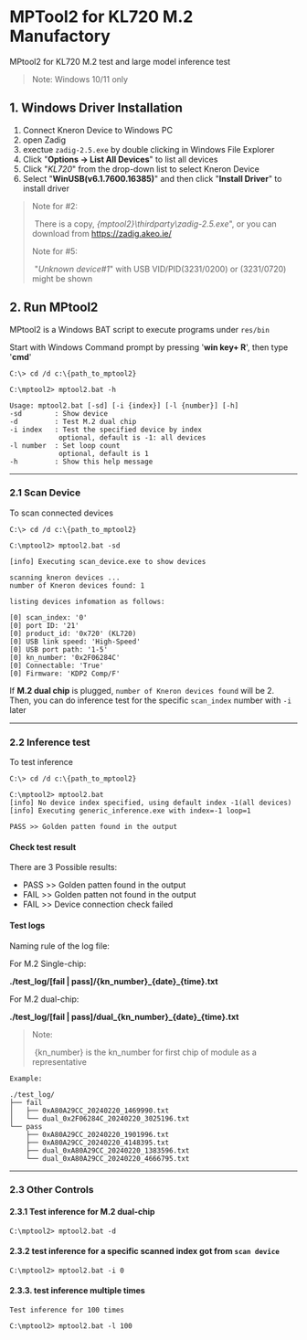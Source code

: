 # MPTool2 for KL720 M.2 Manufactory 

MPtool2 for KL720 M.2 test and large model inference test
> Note:
> 	Windows 10/11 only



## 1. Windows Driver Installation

1. Connect Kneron Device to Windows PC
2. open Zadig
3. exectue `zadig-2.5.exe` by double clicking in Windows File Explorer 
4. Click "**Options -> List All Devices**" to list all devices
5. Click "*KL720*" from the drop-down list to select Kneron Device
6. Select "**WinUSB(v6.1.7600.16385)**" and then click "**Install Driver**" to install driver

> Note for #2: 
>
> ​	There is a copy, *{mptool2}\thirdparty\zadig-2.5.exe*", or you can download from https://zadig.akeo.ie/
>
> Note for #5:
>
> ​	"*Unknown device#1*" with USB VID/PID(3231/0200) or (3231/0720) might be shown 





## 2. Run MPtool2

MPtool2 is a Windows BAT script to execute programs under `res/bin`



Start with Windows Command prompt by pressing '**win key+ R**', then type '**cmd**'

```
C:\> cd /d c:\{path_to_mptool2}

C:\mptool2> mptool2.bat -h

Usage: mptool2.bat [-sd] [-i {index}] [-l {number}] [-h]
-sd        : Show device
-d         : Test M.2 dual chip
-i index   : Test the specified device by index
            optional, default is -1: all devices
-l number  : Set loop count
            optional, default is 1
-h         : Show this help message
```

---

### 2.1 Scan Device 

To scan connected devices  


```
C:\> cd /d c:\{path_to_mptool2}

C:\mptool2> mptool2.bat -sd

[info] Executing scan_device.exe to show devices

scanning kneron devices ...
number of Kneron devices found: 1

listing devices infomation as follows:

[0] scan_index: '0'
[0] port ID: '21'
[0] product_id: '0x720' (KL720)
[0] USB link speed: 'High-Speed'
[0] USB port path: '1-5'
[0] kn_number: '0x2F06284C'
[0] Connectable: 'True'
[0] Firmware: 'KDP2 Comp/F'

```

If **M.2 dual chip** is plugged, `number of Kneron devices found` will be 2.  
Then, you can do inference test for the specific `scan_index` number with `-i` later



---

### 2.2 Inference test

To test inference
```
C:\> cd /d c:\{path_to_mptool2}

C:\mptool2> mptool2.bat
[info] No device index specified, using default index -1(all devices)
[info] Executing generic_inference.exe with index=-1 loop=1

PASS >> Golden patten found in the output

```
#### Check test result

There are 3 Possible results:

* PASS >> Golden patten found in the output
* FAIL >> Golden patten not found in the output
* FAIL >> Device connection check failed

#### Test logs

Naming rule of the log file:

For M.2 Single-chip:

**./test_log/[fail | pass]/{kn_number}\_{date}\_{time}.txt**



For M.2 dual-chip:

**./test_log/[fail | pass]/dual_{kn_number}\_{date}\_{time}.txt**

> Note:
>
> ​	{kn_number} is the kn_number for first chip of module as a representative

```
Example: 

./test_log/
├── fail
│   ├── 0xA80A29CC_20240220_1469990.txt
│   └── dual_0x2F06284C_20240220_3025196.txt
└── pass
    ├── 0xA80A29CC_20240220_1901996.txt
    ├── 0xA80A29CC_20240220_4148395.txt
    ├── dual_0xA80A29CC_20240220_1383596.txt
    └── dual_0xA80A29CC_20240220_4666795.txt
```



---

### 2.3 Other Controls 

#### 2.3.1 Test inference for M.2 dual-chip

```
C:\mptool2> mptool2.bat -d
```

#### 2.3.2 test inference for a specific scanned index got from `scan device`

```
C:\mptool2> mptool2.bat -i 0
```

#### 2.3.3. test inference multiple times

```
Test inference for 100 times

C:\mptool2> mptool2.bat -l 100
```



